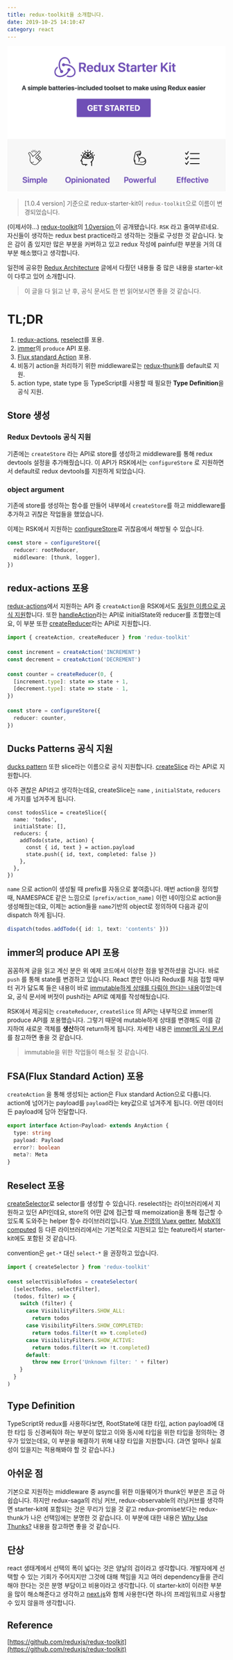 ```yaml
---
title: redux-toolkit을 소개합니다.
date: 2019-10-25 14:10:47
category: react
---
```


![redux-toolkit](./images/redux-starter-kit.png)

> [1.0.4 version] 기준으로 redux-starter-kit이 `redux-toolkit`으로 이름이 변경되었습니다.

(이제서야...) [redux-toolkit](https://github.com/reduxjs/redux-toolkit)의 [1.0version
](https://github.com/reduxjs/redux-toolkit/releases/tag/v1.0.0)이 공개됐습니다. `RSK` 라고 줄여부르네요. 자신들이 생각하는 redux best practice라고 생각하는 것들로 구성한 것 같습니다. 늦은 감이 좀 있지만 많은 부분을 커버하고 있고 redux 작성에 painful한 부분을 거의 대부분 해소했다고 생각합니다.

일전에 공유한 [Redux Architecture](https://jbee.io/react/react-2-redux-architecture/) 글에서 다뤘던 내용들 중 많은 내용을 starter-kit이 다루고 있어 소개합니다.

> 이 글을 다 읽고 난 후, 공식 문서도 한 번 읽어보시면 좋을 것 같습니다.

# TL;DR

1. [redux-actions](https://github.com/redux-utilities/redux-actions), [reselect](https://github.com/reduxjs/reselect)를 포용.
2. [immer](https://github.com/immerjs/immer)의 `produce` API 포용.
3. [Flux standard Action](https://github.com/redux-utilities/flux-standard-action) 포용.
4. 비동기 action을 처리하기 위한 middleware로는 [redux-thunk](https://github.com/reduxjs/redux-thunk)를 default로 지원.
5. action type, state type 등 TypeScript를 사용할 때 필요한 **Type Definition**을 공식 지원.

## Store 생성

### Redux Devtools 공식 지원

기존에는 `createStore` 라는 API로 store를 생성하고 middleware를 통해 redux devtools 설정을 추가해줬습니다. 이 API가 RSK에서는 `configureStore` 로 지원하면서 default로 redux devtools를 지원하게 되었습니다.

### object argument

기존에 store를 생성하는 함수를 만들어 내부에서 `createStore`를 하고 middleware를 추가하고 귀찮은 작업들을 했었습니다.

이제는 RSK에서 지원하는 [configureStore](https://redux-toolkit.js.org/api/configurestore)로 귀찮음에서 해방될 수 있습니다.

```ts
const store = configureStore({
  reducer: rootReducer,
  middleware: [thunk, logger],
})
```

## redux-actions 포용

[redux-actions](https://github.com/redux-utilities/redux-actions)에서 지원하는 API 중 `createAction`을 RSK에서도 [동일한 이름으로 공식 지원](https://redux-toolkit.js.org/api/createaction)합니다. 또한 [handleAction](https://redux-actions.js.org/api/handleaction)라는 API로 initialState와 reducer를 조합했는데요, 이 부분 또한 [createReducer](https://redux-toolkit.js.org/api/createreducer)라는 API로 지원합니다.

```ts
import { createAction, createReducer } from 'redux-toolkit'

const increment = createAction('INCREMENT')
const decrement = createAction('DECREMENT')

const counter = createReducer(0, {
  [increment.type]: state => state + 1,
  [decrement.type]: state => state - 1,
})

const store = configureStore({
  reducer: counter,
})
```

## Ducks Patterns 공식 지원

[ducks pattern](https://github.com/erikras/ducks-modular-redux) 또한 slice라는 이름으로 공식 지원합니다. [createSlice](https://redux-toolkit.js.org/api/createslice) 라는 API로 지원합니다.

아주 괜찮은 API라고 생각하는데요, createSlice는 `name` , `initialState`, `reducers` 세 가지를 넘겨주게 됩니다.

```ts{7}
const todosSlice = createSlice({
  name: 'todos',
  initialState: [],
  reducers: {
    addTodo(state, action) {
      const { id, text } = action.payload
      state.push({ id, text, completed: false })
    },
  },
})
```

`name` 으로 action이 생성될 때 prefix를 자동으로 붙여줍니다. 매번 action을 정의할 때, NAMESPACE 같은 느낌으로 `[prefix/action_name]` 이런 네이밍으로 action을 생성해줬는데요, 이제는 action들을 `name`기반의 object로 정의하여 다음과 같이 dispatch 하게 됩니다.

```ts
dispatch(todos.addTodo({ id: 1, text: 'contents' }))
```

## immer의 produce API 포용

꼼꼼하게 글을 읽고 계신 분은 위 예제 코드에서 이상한 점을 발견하셨을 겁니다. 바로 `push` 를 통해 state를 변경하고 있습니다. React 뿐만 아니라 Redux를 처음 접할 때부터 귀가 닳도록 들은 내용이 바로 [immutable하게 상태를 다뤄야 한다는 내용](https://redux.js.org/recipes/using-immutablejs-with-redux#why-should-i-use-an-immutable-focused-library-such-as-immutablejs)이었는데요, 공식 문서에 버젓이 push라는 API로 예제를 작성해뒀습니다.

RSK에서 제공되는 `createReducer`, `createSlice` 의 API는 내부적으로 immer의 produce API를 포용했습니다. 그렇기 때문에 mutable하게 상태를 변경해도 이를 감지하여 새로운 객체를 **생산**하여 return하게 됩니다. 자세한 내용은 [immer의 공식 문서](https://immerjs.github.io/immer/docs/return)를 참고하면 좋을 것 같습니다.

> immutable을 위한 작업들이 해소될 것 같습니다.

## FSA(Flux Standard Action) 포용

`createAction` 을 통해 생성되는 action은 Flux standard Action으로 다룹니다. action에 넘어가는 payload를 `payload`라는 key값으로 넘겨주게 됩니다. 어떤 데이터든 payload에 담아 전달합니다.

```ts
export interface Action<Payload> extends AnyAction {
  type: string
  payload: Payload
  error?: boolean
  meta?: Meta
}
```

## Reselect 포용

[createSelector](https://redux-toolkit.js.org/api/createselector)로 selector를 생성할 수 있습니다. reselect라는 라이브러리에서 지원하고 있던 API인데요, store의 어떤 값에 접근할 때 memoization을 통해 접근할 수 있도록 도와주는 helper 함수 라이브러리입니다. [Vue 진영의 Vuex getter](https://vuex.vuejs.org/guide/getters.html), [MobX의 computed](https://mobx.js.org/refguide/computed-decorator.html) 등 다른 라이브러리에서는 기본적으로 지원되고 있는 feature라서 starter-kit에도 포함된 것 같습니다.

convention은 `get-*` 대신 `select-*` 을 권장하고 있습니다.

```ts
import { createSelector } from 'redux-toolkit'

const selectVisibleTodos = createSelector(
  [selectTodos, selectFilter],
  (todos, filter) => {
    switch (filter) {
      case VisibilityFilters.SHOW_ALL:
        return todos
      case VisibilityFilters.SHOW_COMPLETED:
        return todos.filter(t => t.completed)
      case VisibilityFilters.SHOW_ACTIVE:
        return todos.filter(t => !t.completed)
      default:
        throw new Error('Unknown filter: ' + filter)
    }
  }
)
```

## Type Definition

TypeScript와 redux를 사용하다보면, RootState에 대한 타입, action payload에 대한 타입 등 신경써줘야 하는 부분이 많았고 이와 동시에 타입을 위한 타입을 정의하는 경우가 있었는데요, 이 부분을 해결하기 위해 내장 타입을 지원합니다. (과연 얼마나 실효성이 있을지는 적용해봐야 할 것 같습니다.)

## 아쉬운 점

기본으로 지원하는 middleware 중 async를 위한 미들웨어가 thunk인 부분은 조금 아쉽습니다. 하지만 redux-saga의 러닝 커브, redux-observable의 러닝커브를 생각하면 starter-kit에 포함되는 것은 무리가 있을 것 같고 redux-promise보다는 redux-thunk가 나은 선택임에는 분명한 것 같습니다. 이 부분에 대한 내용은 [Why Use Thunks?](https://redux-toolkit.js.org/tutorials/advanced-tutorial#why-use-thunks) 내용을 참고하면 좋을 것 같습니다.

## 단상

react 생태계에서 선택의 폭이 넓다는 것은 양날의 검이라고 생각합니다. 개발자에게 선택할 수 있는 기회가 주어지지만 그것에 대해 책임을 지고 여러 dependency들을 관리해야 한다는 것은 분명 부담이고 비용이라고 생각합니다. 이 starter-kit이 이러한 부분을 많이 해소해준다고 생각하고 [next.js](https://github.com/zeit/next.js/)와 함께 사용한다면 하나의 프레임워크로 사용할 수 있지 않을까 생각합니다.

## Reference

[https://github.com/reduxjs/redux-toolkit](https://github.com/reduxjs/redux-toolkit)
